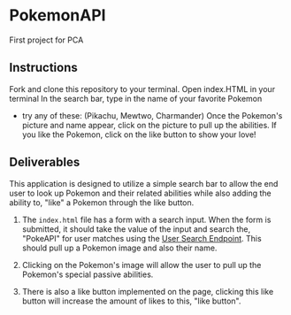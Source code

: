 # PokemonAPI
First project for PCA 

## Instructions
Fork and clone this repository to your terminal.
Open index.HTML in your terminal
In the search bar, type in the name of your favorite Pokemon
 - try any of these: (Pikachu, Mewtwo, Charmander)
Once the Pokemon's picture and name appear, click on the picture to pull up the abilities. 
If you like the Pokemon, click on the like button to show your love!

## Deliverables
This application is designed to utilize a simple search bar to allow the end user to look up Pokemon and their related abilities while also adding the ability to, "like" a Pokemon through the like button.

1. The `index.html` file has a form with a search input. When the form is submitted, it should take the value of the input and search the, "PokeAPI" for user matches using the [User Search Endpoint](#https://pokeapi.co/api/v2/pokemon/${name}). This should pull up a Pokemon image and also their name.

2. Clicking on the Pokemon's image will allow the user to pull up the Pokemon's special passive abilities.

3. There is also a like button implemented on the page, clicking this like button will increase the amount of likes to this, "like button".


